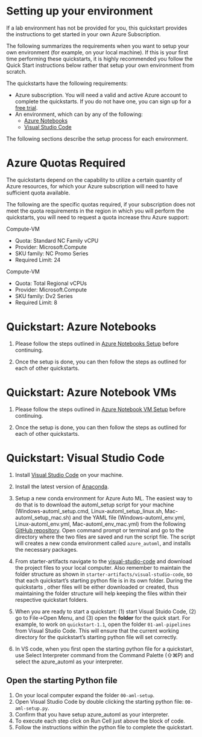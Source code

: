 # Setting up your environment 

If a lab environment has not be provided for you, this quickstart provides the instructions to get started in your own Azure Subscription.

The following summarizes the requirements when you want to setup your own environment (for example, on your local machine). If this is your first time performing these quickstarts, it is highly recommended you follow the Quick Start instructions below rather that setup your own environment from scratch.

The quickstarts have the following requirements:
- Azure subscription. You will need a valid and active Azure account to complete the quickstarts. If you do not have one, you can sign up for a [free trial](https://azure.microsoft.com/en-us/free/).
- An environment, which can by any of the following:
    - [Azure Notebooks](https://notebooks.azure.com/)
    - [Visual Studio Code](https://code.visualstudio.com/docs/setup/setup-overview)
    
The following sections describe the setup process for each environment.

# Azure Quotas Required
The quickstarts depend on the capability to utilize a certain quantity of Azure resources, for which your Azure subscription will need to have sufficient quota available. 

The following are the specific quotas required, if your subscription does not meet the quota requirements in the region in which you will perform the quickstarts, you will need to request a quota increase thru Azure support:

Compute-VM
- Quota: Standard NC Family vCPU
- Provider: Microsoft.Compute
- SKU family: NC Promo Series
- Required Limit: 24

Compute-VM
- Quota: Total Regional vCPUs
- Provider: Microsoft.Compute
- SKU family: Dv2 Series
- Required Limit: 8

# Quickstart: Azure Notebooks

1. Please follow the steps outlined in [Azure Notebooks Setup](./azure-notebooks-setup) before continuing.

2. Once the setup is done, you can then follow the steps as outlined for each of other quickstarts.

# Quickstart: Azure Notebook VMs

1. Please follow the steps outlined in [Azure Notebook VM Setup](./azure-notebook-vm-setup) before continuing.

2. Once the setup is done, you can then follow the steps as outlined for each of other quickstarts.


# Quickstart: Visual Studio Code

1. Install [Visual Studio Code](https://code.visualstudio.com/docs/setup/setup-overview) on your machine.

2. Install the latest version of [Anaconda](https://www.anaconda.com/distribution/).

3. Setup a new conda environment for Azure Auto ML. The easiest way to do that is to download the automl_setup script for your machine (Windows-automl_setup.cmd, Linux-automl_setup_linux.sh, Mac-automl_setup_mac.sh) and the YAML file (Windows-automl_env.yml, Linux-automl_env.yml, Mac-automl_env_mac.yml) from the following [GitHub repository](https://github.com/Azure/MachineLearningNotebooks/tree/master/how-to-use-azureml/automated-machine-learning). Open command prompt or terminal and go to the directory where the two files are saved and run the script file. The script will creates a new conda environment called `azure_automl`, and installs the necessary packages.

4. From starter-artifacts navigate to the [visual-studio-code](../starter-artifacts/visual-studio-code) and download the project files to your local computer. Also remember to maintain the folder structure as shown in `starter-artifacts/visual-studio-code`, so that each quickstart’s starting python file is in its own folder. During the quickstarts , other files will be either downloaded or created, thus maintaining the folder structure will help keeping the files within their respective quickstart folders. 

5. When you are ready to start a quickstart: (1) start Visual Stuido Code, (2) go to File->Open Menu, and (3) open the **folder** for the quick start. For example, to work on `quickstart-1.1`, open the folder `01-aml-pipelines` from Visual Studio Code. This will ensure that the current working directory for the quickstart’s starting python file will set correctly.  
6. In VS code, when you first open the starting python file for a quickstart, use Select Interpreter command from the Command Palette (⇧⌘P) and select the azure_automl as your interpreter.

## Open the starting Python file

1. On your local computer expand the folder `00-aml-setup`.
2. Open Visual Studio Code by double clicking the starting python file: `00-aml-setup.py`.
3. Confirm that you have setup azure_automl as your interpreter.
4. To execute each step click on Run Cell just above the block of code.
5. Follow the instructions within the python file to complete the quickstart.
